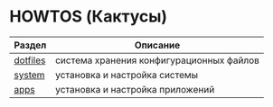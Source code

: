 # HOWTOS (Кактусы)

| Раздел | Описание |
| ------ | ---------|
| [dotfiles](dotfiles.md) | система хранения конфигурационных файлов |
| [system](system.md) | установка и настройка системы |
| [apps](apps) | установка и настройка приложений |
